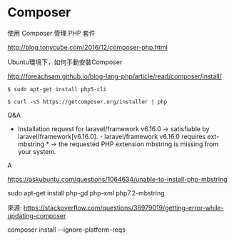 # Composer 

使用 Composer 管理 PHP 套件




http://blog.tonycube.com/2016/12/composer-php.html


Ubuntu環境下，如何手動安裝Composer

http://foreachsam.github.io/blog-lang-php/article/read/composer/install/

~~~
$ sudo apt-get install php5-cli

$ curl -sS https://getcomposer.org/installer | php

~~~




Q&A

- Installation request for laravel/framework v6.16.0 -> satisfiable by laravel/framework[v6.16.0]. - laravel/framework v6.16.0 requires ext-mbstring * -> the requested PHP extension mbstring is missing from your system.


A

https://askubuntu.com/questions/1064634/unable-to-install-php-mbstring



sudo apt-get install php-gd php-xml php7.2-mbstring


來源:
https://stackoverflow.com/questions/36979019/getting-error-while-updating-composer

composer install --ignore-platform-reqs

